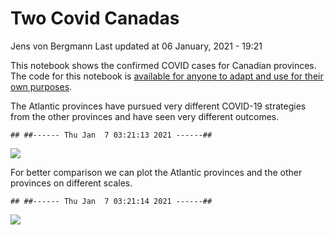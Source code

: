 Two Covid Canadas
================
Jens von Bergmann
Last updated at 06 January, 2021 - 19:21

This notebook shows the confirmed COVID cases for Canadian provinces.
The code for this notebook is [available for anyone to adapt and use for
their own
purposes](https://github.com/mountainMath/BCCovidSnippets/blob/main/two_covid_canadas.Rmd).

The Atlantic provinces have pursued very different COVID-19 strategies
from the other provinces and have seen very different outcomes.

    ## ##------ Thu Jan  7 03:21:13 2021 ------##

![](https://bccovid.s3.ca-central-1.amazonaws.com/two-covid-canadas.png)

For better comparison we can plot the Atlantic provinces and the other
provinces on different scales.

    ## ##------ Thu Jan  7 03:21:14 2021 ------##

![](https://bccovid.s3.ca-central-1.amazonaws.com/two-covid-canadas-overview.png)
